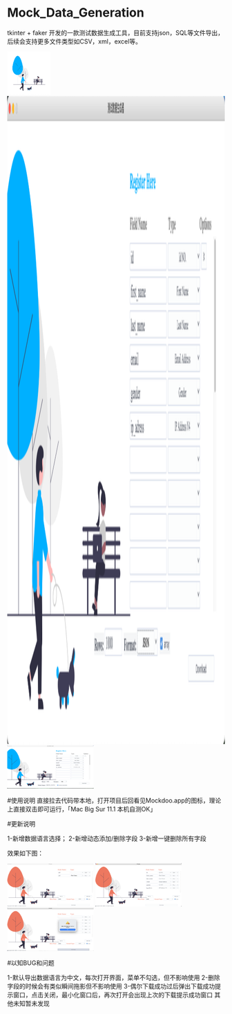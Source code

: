 # Mock_Data_Generation
tkinter + faker 开发的一款测试数据生成工具，目前支持json，SQL等文件导出，后续会支持更多文件类型如CSV，xml，excel等。

<body>
<img src="bg_image.png" alt="coffee" style="width: 100px; height: 100px">
</body>

<br>

<img src="img/menu2.JPEG" alt="coffee" style="width: 2500px; height: 1500px">

<br>

<img src="img/menu.jpg" alt="coffee" style="width: 200px; height: 100px"> 

#使用说明
直接拉去代码带本地，打开项目后回看见Mockdoo.app的图标，理论上直接双击即可运行，「Mac Big Sur 11.1 本机自测OK」

#更新说明

1-新增数据语言选择；
2-新增动态添加/删除字段
3-新增一键删除所有字段

效果如下图：

<img src="img/V2.png" alt="coffee" style="width: 200px; height: 100px">
<img src="img/V2-1.png" alt="coffee" style="width: 200px; height: 100px">
<img src="img/V2-3.png" alt="coffee" style="width: 200px; height: 100px">

#以知BUG和问题

1-默认导出数据语言为中文，每次打开界面，菜单不勾选，但不影响使用
2-删除字段的时候会有类似瞬间拖影但不影响使用
3-偶尔下载成功过后弹出下载成功提示窗口，点击关闭，最小化窗口后，再次打开会出现上次的下载提示成功窗口
其他未知暂未发现
